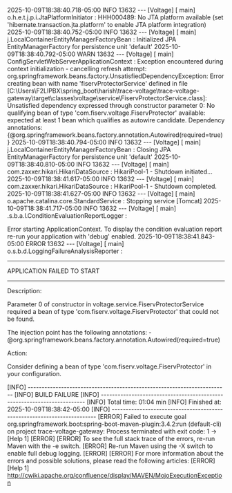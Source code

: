2025-10-09T18:38:40.718-05:00  INFO 13632 --- [Voltage] [           main] o.h.e.t.j.p.i.JtaPlatformInitiator       : HHH000489: No JTA platform available (set 'hibernate.transaction.jta.platform' to enable JTA platform integration)
2025-10-09T18:38:40.752-05:00  INFO 13632 --- [Voltage] [           main] j.LocalContainerEntityManagerFactoryBean : Initialized JPA EntityManagerFactory for persistence unit 'default'
2025-10-09T18:38:40.792-05:00  WARN 13632 --- [Voltage] [           main] ConfigServletWebServerApplicationContext : Exception encountered during context initialization - cancelling refresh attempt: org.springframework.beans.factory.UnsatisfiedDependencyException: Error creating bean with name 'fiservProtectorService' defined in file [C:\Users\F2LIPBX\spring_boot\harish\trace-voltage\trace-voltage-gateway\target\classes\voltage\service\FiservProtectorService.class]: Unsatisfied dependency expressed through constructor parameter 0: No qualifying bean of type 'com.fiserv.voltage.FiservProtector' available: expected at least 1 bean which qualifies as autowire candidate. Dependency annotations: {@org.springframework.beans.factory.annotation.Autowired(required=true)}
2025-10-09T18:38:40.794-05:00  INFO 13632 --- [Voltage] [           main] j.LocalContainerEntityManagerFactoryBean : Closing JPA EntityManagerFactory for persistence unit 'default'
2025-10-09T18:38:40.810-05:00  INFO 13632 --- [Voltage] [           main] com.zaxxer.hikari.HikariDataSource       : HikariPool-1 - Shutdown initiated...
2025-10-09T18:38:41.617-05:00  INFO 13632 --- [Voltage] [           main] com.zaxxer.hikari.HikariDataSource       : HikariPool-1 - Shutdown completed.
2025-10-09T18:38:41.627-05:00  INFO 13632 --- [Voltage] [           main] o.apache.catalina.core.StandardService   : Stopping service [Tomcat]
2025-10-09T18:38:41.717-05:00  INFO 13632 --- [Voltage] [           main] .s.b.a.l.ConditionEvaluationReportLogger :

Error starting ApplicationContext. To display the condition evaluation report re-run your application with 'debug' enabled.
2025-10-09T18:38:41.843-05:00 ERROR 13632 --- [Voltage] [           main] o.s.b.d.LoggingFailureAnalysisReporter   :

***************************
APPLICATION FAILED TO START
***************************

Description:

Parameter 0 of constructor in voltage.service.FiservProtectorService required a bean of type 'com.fiserv.voltage.FiservProtector' that could not be found.

The injection point has the following annotations:
        - @org.springframework.beans.factory.annotation.Autowired(required=true)


Action:

Consider defining a bean of type 'com.fiserv.voltage.FiservProtector' in your configuration.

[INFO] ------------------------------------------------------------------------
[INFO] BUILD FAILURE
[INFO] ------------------------------------------------------------------------
[INFO] Total time:  01:04 min
[INFO] Finished at: 2025-10-09T18:38:42-05:00
[INFO] ------------------------------------------------------------------------
[ERROR] Failed to execute goal org.springframework.boot:spring-boot-maven-plugin:3.4.2:run (default-cli) on project trace-voltage-gateway: Process terminated with exit code: 1 -> [Help 1]
[ERROR]
[ERROR] To see the full stack trace of the errors, re-run Maven with the -e switch.
[ERROR] Re-run Maven using the -X switch to enable full debug logging.
[ERROR]
[ERROR] For more information about the errors and possible solutions, please read the following articles:
[ERROR] [Help 1] http://cwiki.apache.org/confluence/display/MAVEN/MojoExecutionException
